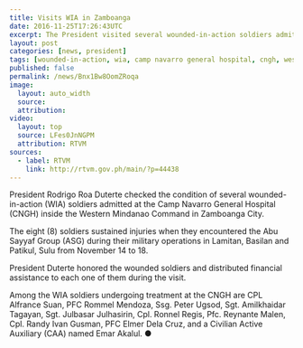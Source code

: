 ```yaml
---
title: Visits WIA in Zamboanga
date: 2016-11-25T17:26:43UTC
excerpt: The President visited several wounded-in-action soldiers admitted at the Camp Navarro General Hospital, Western Mindanao Command in Zamboanga City on 25 November 2016.
layout: post
categories: [news, president]
tags: [wounded-in-action, wia, camp navarro general hospital, cngh, western mindanao command, wesmincom, zamboanga city]
published: false
permalink: /news/Bnx1Bw8OomZRoqa
image:
  layout: auto_width
  source: 
  attribution: 
video:
  layout: top
  source: LFes0JnNGPM
  attribution: RTVM
sources:
  - label: RTVM
    link: http://rtvm.gov.ph/main/?p=44438
---
```


President Rodrigo Roa Duterte checked the condition of several wounded-in-action (WIA) soldiers admitted at the Camp Navarro General Hospital (CNGH) inside the Western Mindanao Command in Zamboanga City.

The eight (8) soldiers sustained injuries when they encountered the Abu Sayyaf Group (ASG) during their military operations in Lamitan, Basilan and Patikul, Sulu from November 14 to 18.

President Duterte honored the wounded soldiers and distributed financial assistance to each one of them during the visit.

Among the WIA soldiers undergoing treatment at the CNGH are CPL Alfrance Suan, PFC Rommel Mendoza, Ssg. Peter Ugsod, Sgt. Amilkhaidar Tagayan, Sgt. Julbasar Julhasirin, Cpl. Ronnel Regis, Pfc. Reynante Malen, Cpl. Randy Ivan Gusman, PFC Elmer Dela Cruz, and a Civilian Active Auxiliary (CAA) named Emar Akalul.
&#x25cf;

